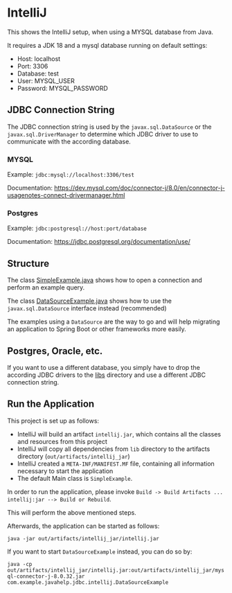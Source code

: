 # IntelliJ

This shows the IntelliJ setup, when using a MYSQL database from Java.

It requires a JDK 18 and a mysql database running on default settings:
- Host: localhost
- Port: 3306
- Database: test
- User: MYSQL_USER
- Password: MYSQL_PASSWORD

## JDBC Connection String

The JDBC connection string is used by the `javax.sql.DataSource` or the `javax.sql.DriverManager` to determine which JDBC driver to use
to communicate with the according database.

### MYSQL

Example: `jdbc:mysql://localhost:3306/test`

Documentation: https://dev.mysql.com/doc/connector-j/8.0/en/connector-j-usagenotes-connect-drivermanager.html

### Postgres

Example: `jdbc:postgresql://host:port/database`

Documentation: https://jdbc.postgresql.org/documentation/use/

## Structure

The class <a href="./src/com/example/javahelp/jdbc/intellij/SimpleExample.java">SimpleExample.java</a> shows how to open a connection and perform an example query.

The class <a href="./src/com/example/javahelp/jdbc/intellij/DataSourceExample.java">DataSourceExample.java</a> shows how to use the `javax.sql.DataSource` interface instead (recommended)

The examples using a `DataSource` are the way to go and will help migrating an application to Spring Boot or other frameworks more easily.


## Postgres, Oracle, etc.

If you want to use a different database, you simply have to drop the according JDBC drivers to the <a href="./libs">libs</a> directory and use a different JDBC connection string.

## Run the Application

This project is set up as follows:

- IntelliJ will build an artifact `intellij.jar`, which contains all the classes and resources from this project
- IntelliJ will copy all dependencies from `lib` directory to the artifacts directory (`out/artifacts/intellij_jar`)
- IntelliJ created a `META-INF/MANIFEST.MF` file, containing all information necessary to start the application
- The default Main class is `SimpleExample`.

In order to run the application, please invoke `Build -> Build Artifacts ... intellij:jar --> Build or Rebuild`.

This will perform the above mentioned steps.

Afterwards, the application can be started as follows:

`java -jar out/artifacts/intellij_jar/intellij.jar`

If you want to start `DataSourceExample` instead, you can do so by:

`java -cp out/artifacts/intellij_jar/intellij.jar:out/artifacts/intellij_jar/mysql-connector-j-8.0.32.jar com.example.javahelp.jdbc.intellij.DataSourceExample`

